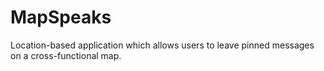 # MapSpeaks

Location-based application which allows users to leave pinned messages on a cross-functional map.
